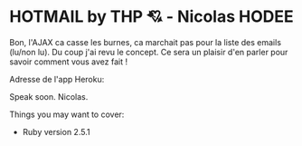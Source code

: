 # HOTMAIL by THP &#128152; - Nicolas HODEE

Bon, l'AJAX ca casse les burnes, ca marchait pas pour la liste des emails (lu/non lu). Du coup j'ai revu le concept. 
Ce sera un plaisir d'en parler pour savoir comment vous avez fait ! 

Adresse de l'app Heroku:

Speak soon. 
Nicolas. 

Things you may want to cover:

* Ruby version 2.5.1

